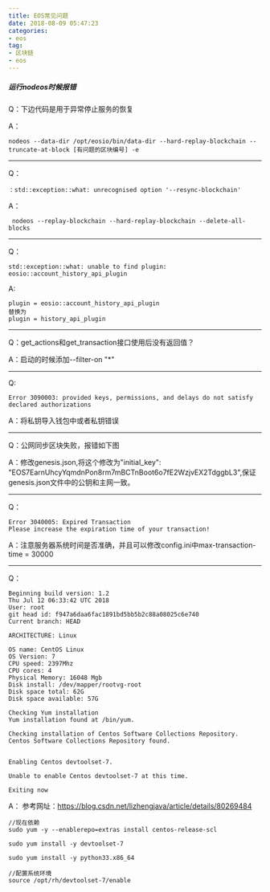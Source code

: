 ```yaml
---
title: EOS常见问题
date: 2018-08-09 05:47:23
categories: 
- eos
tag: 
- 区块链
- eos
---
```

##### 运行nodeos时候报错
Q：下边代码是用于异常停止服务的恢复

A：

```
nodeos --data-dir /opt/eosio/bin/data-dir --hard-replay-blockchain --truncate-at-block [有问题的区块编号] -e
```

---

<!--more-->

Q：

```
：std::exception::what: unrecognised option '--resync-blockchain'
```

A：

```
 nodeos --replay-blockchain --hard-replay-blockchain --delete-all-blocks
```

---

Q：

```
std::exception::what: unable to find plugin: eosio::account_history_api_plugin
```
A:

```
plugin = eosio::account_history_api_plugin
替换为
plugin = history_api_plugin
```

---

Q：get_actions和get_transaction接口使用后没有返回值？

A：启动的时候添加--filter-on "*"

---

Q:
```
Error 3090003: provided keys, permissions, and delays do not satisfy declared authorizations
```

A：将私钥导入钱包中或者私钥错误

---

Q：公网同步区块失败，报错如下图

A：修改genesis.json,将这个修改为"initial_key": "EOS7EarnUhcyYqmdnPon8rm7mBCTnBoot6o7fE2WzjvEX2TdggbL3",保证genesis.json文件中的公钥和主网一致。

---

Q：
```
Error 3040005: Expired Transaction
Please increase the expiration time of your transaction!
```
A：注意服务器系统时间是否准确，并且可以修改config.ini中max-transaction-time = 30000 

---
Q：

```
Beginning build version: 1.2
Thu Jul 12 06:33:42 UTC 2018
User: root
git head id: f947a6daa6fac1891bd5bb5b2c88a08025c6e740
Current branch: HEAD

ARCHITECTURE: Linux

OS name: CentOS Linux
OS Version: 7
CPU speed: 2397Mhz
CPU cores: 4
Physical Memory: 16048 Mgb
Disk install: /dev/mapper/rootvg-root
Disk space total: 62G
Disk space available: 57G

Checking Yum installation
Yum installation found at /bin/yum.

Checking installation of Centos Software Collections Repository.
Centos Software Collections Repository found.


Enabling Centos devtoolset-7.

Unable to enable Centos devtoolset-7 at this time.

Exiting now
```

A：
参考网址：https://blog.csdn.net/lizhengjava/article/details/80269484

```
//现在依赖
sudo yum -y --enablerepo=extras install centos-release-scl

sudo yum install -y devtoolset-7

sudo yum install -y python33.x86_64

//配置系统环境
source /opt/rh/devtoolset-7/enable 
```